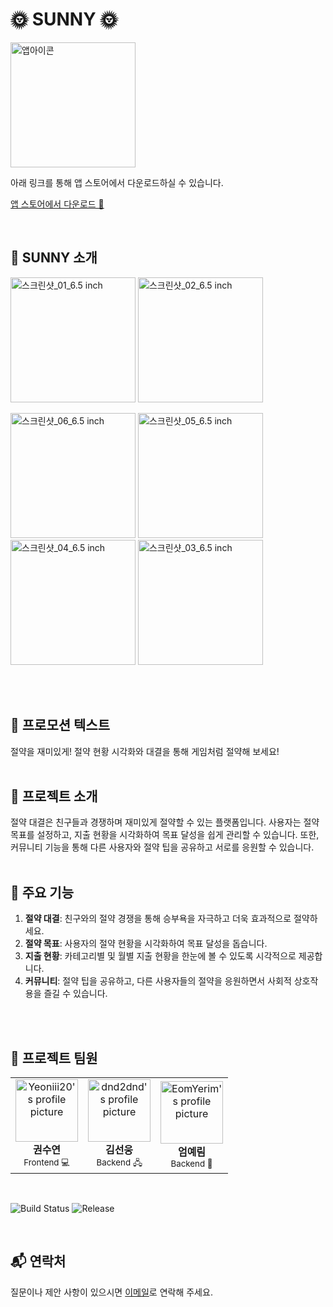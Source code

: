 # 🌞 SUNNY 🌞

<img src="https://github.com/SUNNY-PJ/.github/assets/100350818/fc755de8-3cb6-46a4-b70a-d769cebbebb1" width="200" title="앱아이콘">

<br />

아래 링크를 통해 앱 스토어에서 다운로드하실 수 있습니다.

[앱 스토어에서 다운로드 📲](https://itunes.apple.com/app/id6479210024)

<br />

## 📱 SUNNY 소개
<p align="center">
  <p>
  <img src="https://github.com/SUNNY-PJ/Frontend/assets/100350818/9756daf3-caaf-46ee-81af-1973b9a19a51" width="200" title="스크린샷_01_6.5 inch">
  <img src="https://github.com/SUNNY-PJ/Frontend/assets/100350818/c0f42bc1-4a98-4983-946a-2fe3c287aae6" width="200" title="스크린샷_02_6.5 inch">
  </p>
  <p>
  <img src="https://github.com/SUNNY-PJ/Frontend/assets/100350818/080d874b-8aa2-469b-a343-05e0020fd8b1" width="200" title="스크린샷_06_6.5 inch">
  <img src="https://github.com/SUNNY-PJ/Frontend/assets/100350818/85190ec6-c17d-4b56-9f0c-1a5947c8b24b" width="200" title="스크린샷_05_6.5 inch">
  <img src="https://github.com/SUNNY-PJ/Frontend/assets/100350818/3c5ec895-cb2c-490d-b196-0d76b7cfb0bc" width="200" title="스크린샷_04_6.5 inch">
  <img src="https://github.com/SUNNY-PJ/Frontend/assets/100350818/cb2d467a-9a29-4b44-b007-7010e5fa6230" width="200" title="스크린샷_03_6.5 inch">
  </p>
</p>

<br />
<br />

## 🌟 프로모션 텍스트
절약을 재미있게! 절약 현황 시각화와 대결을 통해 게임처럼 절약해 보세요!
<br />
<br />

## 📖 프로젝트 소개
절약 대결은 친구들과 경쟁하며 재미있게 절약할 수 있는 플랫폼입니다. 사용자는 절약 목표를 설정하고, 지출 현황을 시각화하여 목표 달성을 쉽게 관리할 수 있습니다. 또한, 커뮤니티 기능을 통해 다른 사용자와 절약 팁을 공유하고 서로를 응원할 수 있습니다.
<br />
<br />

## 🔑 주요 기능
1. **절약 대결**: 친구와의 절약 경쟁을 통해 승부욕을 자극하고 더욱 효과적으로 절약하세요.
2. **절약 목표**: 사용자의 절약 현황을 시각화하여 목표 달성을 돕습니다.
3. **지출 현황**: 카테고리별 및 월별 지출 현황을 한눈에 볼 수 있도록 시각적으로 제공합니다.
4. **커뮤니티**: 절약 팁을 공유하고, 다른 사용자들의 절약을 응원하면서 사회적 상호작용을 즐길 수 있습니다.

<br />
<br />

## 👥 프로젝트 팀원

<table>
  <tr>
    <td align="center">
       <a href="https://github.com/yeoniii20">
      <img src="https://avatars.githubusercontent.com/yeoniii20" width="100px;" alt="Yeoniii20's profile picture"/>
      </a>
      <br />
      <b>권수연</b>
      <br />
      <sub>Frontend 💻</sub>
      <br />
    </td>
    <td align="center">
      <a href="https://github.com/dnd2dnd">
      <img src="https://avatars.githubusercontent.com/dnd2dnd" width="100px;" alt="dnd2dnd's profile picture"/>
      </a>
      <br />
      <b>김선웅</b>
      <br />
      <sub>Backend 🖧</sub>
      <br />
    </td>
    <td align="center">
      <a href="https://github.com/EomYerim">
      <img src="https://avatars.githubusercontent.com/EomYerim" width="100px;" alt="EomYerim's profile picture"/>
        </a>
      <br />
      <b>엄예림</b>
      <br />
     <!-- <a href="https://github.com/EomYerim">GitHub</a> -->
      <sub>Backend 💾</sub>
      <br />
    </td>
  </tr>
</table>

<br />

![Build Status](https://img.shields.io/github/actions/workflow/status/SUNNY-PJ/Frontend/deploy.yml)
![Release](https://img.shields.io/github/release/SUNNY-PJ/Frontend)
<!-- ![Build Status](https://img.shields.io/github/actions/workflow/status/SUNNY-PJ/Backend/deploy.yml) -->
<!-- ![License](https://img.shields.io/github/license/SUNNY-PJ/.github) -->

<br />

<!--
## 🚀 설치 및 사용 방법

### 설치
```bash
git clone https://github.com/SUNNY-PJ/Frontend.git
cd Frontend
npm install
```

### 실행
```
npx expo start
```

<br />
<br />

## 🤝 기여 방법

1. 이 저장소를 fork합니다.
2. 새로운 branch를 생성합니다. (`git checkout -b feature/새로운기능`)
3. 변경 사항을 commit합니다. (`git commit -am 'Add 새로운기능'`)
4. branch에 push합니다. (`git push origin feature/새로운기능`)
5. Pull Request를 생성합니다.


<br />
<br />

## 📄 라이선스

이 프로젝트는 MIT 라이선스 하에 배포됩니다. 자세한 내용은 [LICENSE](../LICENSE) 파일을 참조하세요.

<br />
<br />
-->

## 📬 연락처

질문이나 제안 사항이 있으시면 [이메일](suyoooi@gmail.com)로 연락해 주세요.
